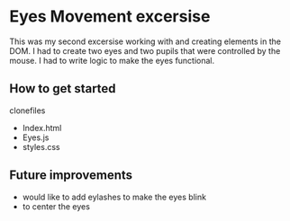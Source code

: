 # Eyes Movement excersise
This was my second excersise working with and creating elements in the DOM. I had to create two eyes and two pupils that were controlled  by the mouse. I had to write logic to make the eyes functional. 
## How to get started
clonefiles 
- Index.html
- Eyes.js
- styles.css
## Future improvements
- would like to add eylashes to make the eyes blink
- to center the eyes

